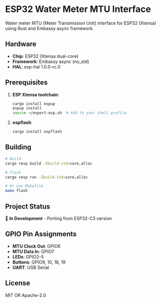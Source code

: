 # ESP32 Water Meter MTU Interface

Water meter MTU (Meter Transmission Unit) interface for ESP32 (Xtensa) using Rust and Embassy async framework.

## Hardware

- **Chip**: ESP32 (Xtensa dual-core)
- **Framework**: Embassy async (no_std)
- **HAL**: esp-hal 1.0.0-rc.0

## Prerequisites

1. **ESP Xtensa toolchain**:
   ```bash
   cargo install espup
   espup install
   source ~/export-esp.sh  # Add to your shell profile
   ```

2. **espflash**:
   ```bash
   cargo install espflash
   ```

## Building

```bash
# Build
cargo +esp build -Zbuild-std=core,alloc

# Flash
cargo +esp run -Zbuild-std=core,alloc

# Or use Makefile
make flash
```

## Project Status

🚧 **In Development** - Porting from ESP32-C3 version

## GPIO Pin Assignments

- **MTU Clock Out**: GPIO6
- **MTU Data In**: GPIO7
- **LEDs**: GPIO2-5
- **Buttons**: GPIO9, 10, 18, 19
- **UART**: USB Serial

## License

MIT OR Apache-2.0

